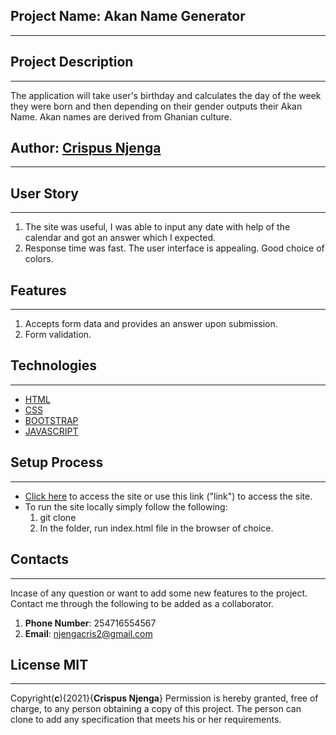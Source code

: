 ## Project Name: __Akan Name Generator__
____
## Project Description
____
The application will take user's birthday and calculates the day of the week they were born and then depending on their gender outputs their Akan Name. Akan names are derived from Ghanian culture.


## Author: [Crispus Njenga]()
____
## User Story
___
1. The site was useful, I was able to input any date with help of the calendar and got an answer which I expected.
2. Response time was fast. The user interface is appealing. Good choice of colors.
## Features
___
1. Accepts form data and provides an answer upon submission.
2. Form validation.
## Technologies 
____
* [HTML](https://developer.mozilla.org/en-US/docs/Web/html)
* [CSS](https://developer.mozilla.org/en-US/docs/Web/css)
* [BOOTSTRAP](https://getbootstrap.com/docs/5.0/getting-started/introduction/)
* [JAVASCRIPT](https://developer.mozilla.org/en-US/docs/Web/JavaScript)
## Setup Process
____
* [Click here]() to access the site or use this link ("link") to access the site.
* To run the site locally simply follow the following:
    1. git clone 
    2. In the folder, run index.html file in the browser of choice.
    
## Contacts
____
Incase of any question or want to add some new features to the project. Contact me through the following to be added as a collaborator.<br>
1. __Phone Number__: 254716554567
2. __Email__: njengacris2@gmail.com

## __License MIT__
____
Copyright(__c__){2021}{__Crispus Njenga__} Permission is hereby granted, free of charge, to any person obtaining a copy of this project. The person can clone to add any specification that meets his or her requirements.